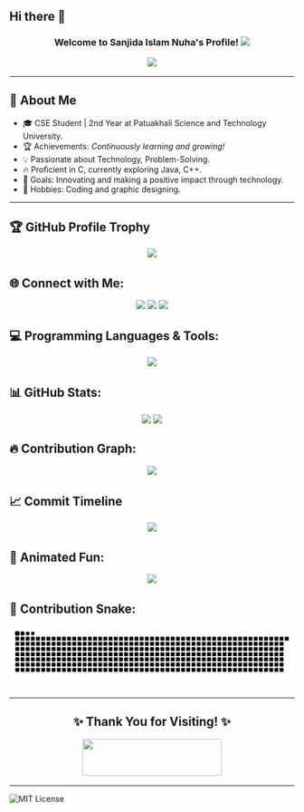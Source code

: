 ## Hi there 👋

<!--
**nuha63/nuha63** is a ✨ _special_ ✨ repository because its `README.md` (this file) appears on your GitHub profile.

Here are some ideas to get you started:

- 🔭 I’m currently working on ...
- 🌱 I’m currently learning ...
- 👯 I’m looking to collaborate on ...
- 🤔 I’m looking for help with ...
- 💬 Ask me about ...
- 📫 How to reach me: ...
- 😄 Pronouns: ...
- ⚡ Fun fact: ...
-->
<h3 align="center">
  Welcome to Sanjida Islam Nuha's Profile! <img src="https://media.giphy.com/media/hvRJCLFzcasrR4ia7z/giphy.gif" width="28">
</h3>

<p align="center">
  <img src="https://readme-typing-svg.herokuapp.com?font=Fira+Code&size=25&color=36BCF7&center=true&vCenter=true&width=600&lines=Welcome+to+my+profile!;I+am+Sanjida+Islam+Nuha;Studying+Computer+Science!">
</p>

---

## 🌟 About Me  
- 🎓 CSE Student | 2nd Year at Patuakhali Science and Technology University.  
- 🏆 Achievements: *Continuously learning and growing!*  
- 💡 Passionate about Technology, Problem-Solving.  
- 🔥 Proficient in C, currently exploring Java, C++.  
- 🎯 Goals: Innovating and making a positive impact through technology.  
- 🎨 Hobbies: Coding and graphic designing.  

---

## 🏆 GitHub Profile Trophy
<p align="center">
  <img src="https://github-profile-trophy.vercel.app/?username=nuha63&theme=radical&margin-w=15&margin-h=15">
</p>

<!--## 🌎 Portfolio
🚀 Check out my portfolio: [Portfolio Link](http://127.0.0.1:5500/index.html)

## 👀 Profile Visitors
<p align="center">
  <img src="https://komarev.com/ghpvc/?username=nuha63&style=flat-square&color=blue">
</p>
--->


## 🌐 Connect with Me:
<p align="center">
  <a href="https://github.com/nuha63"><img src="https://img.shields.io/badge/GitHub-181717?style=for-the-badge&logo=github&logoColor=white"></a>
  <a href="https://www.linkedin.com/in/sanjida-islam-nuha-37811828b/"><img src="https://img.shields.io/badge/LinkedIn-0077B5?style=for-the-badge&logo=linkedin&logoColor=white"></a>
  <a href="mailto:ug2102063@cse.pstu.ac.bd"><img src="https://img.shields.io/badge/Email-D14836?style=for-the-badge&logo=gmail&logoColor=white"></a>
</p>


## 💻 Programming Languages & Tools:
<p align="center">
  <img src="https://skillicons.dev/icons?i=c,cpp,java,html,cssjs,php,git,android,arduino,photoshop&theme=dark" />
</p>


## 📊 GitHub Stats:
<p align="center">
  <img src="https://github-readme-stats.vercel.app/api?username=nuha63&show_icons=true&theme=radical">
  <img src="https://github-readme-stats.vercel.app/api/top-langs/?username=nuha63&layout=compact&theme=radical">
</p>

## 🔥 Contribution Graph:
<p align="center">
  <img src="https://github-readme-activity-graph.vercel.app/graph?username=nuha63&theme=react-dark">
</p>

## 📈 Commit Timeline
<p align="center">
  <img src="https://streak-stats.demolab.com?user=nuha63&theme=dark&date_format=j%20M%5B%20Y%5D">
</p>

## 🌈 Animated Fun:
<p align="center">
  <img src="https://media.giphy.com/media/qgQUggAC3Pfv687qPC/giphy.gif">
</p>


<!--
## 🚀 Featured Projects:
- 🌱 [EcoWrap](https://github.com/nuha63/EcoWrap) – Sustainable packaging using water hyacinth, jute, and banana peels.
- 🤖 [Alcohol Detector Robot](https://github.com/nuha63/Alcohol-Detector-Robot) – An IoT-based robot detecting alcohol levels.
- ☀️ [Solar Tracking System](https://github.com/nuha63/Solar-Tracking-System) – Arduino-powered solar tracker.
-->


## 🐍 Contribution Snake:
<p align="center">
  <img src="https://raw.githubusercontent.com/7oSkaaa/7oSkaaa/output/github-contribution-grid-snake.svg">
</p>

---

<h2 align="center">✨ Thank You for Visiting! ✨</h2>
<p align="center">
  <img src="https://media.giphy.com/media/jpVnC65DmYeyRL4LHS/giphy.gif" width="70%" height="65px">
</p>

---

![MIT License](https://img.shields.io/badge/License-MIT-green.svg)
